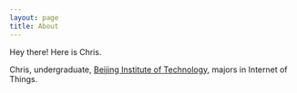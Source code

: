 ```yaml
---
layout: page
title: About
---
```


<p class="message">
  Hey there! Here is Chris.
</p>

Chris, undergraduate, [Beijing Institute of Technology](http://www.bit.edu.cn), majors in Internet of Things.
